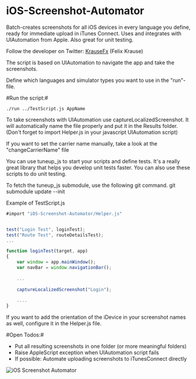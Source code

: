 iOS-Screenshot-Automator
========================

Batch-creates screenshots for all iOS devices in every language you define, ready for immediate upload in iTunes Connect. Uses and integrates with UIAutomation from Apple. Also great for unit testing.

Follow the developer on Twitter: [KrauseFx](http://twitter.com/krausefx) (Felix Krause)

The script is based on UIAutomation to navigate the app and take the screenshots.

Define which languages and simulator types you want to use in the "run"-file. 

#Run the script:#
```shell
./run ../TestScript.js AppName
```

To take screenshots with UIAutomation use captureLocalizedScreenshot. It will automatically name the file properly and put it in the Results folder. (Don't forget to import Helper.js in your javascript UIAutomation script)


If you want to set the carrier name manually, take a look at the "changeCarrierName" file

You can use tuneup_js to start your scripts and define tests. It's a really great library that helps you develop unit tests faster. You can also use these scripts to do unit testing.

To fetch the tuneup_js submodule, use the following git command.
      git submodule update --init


Example of TestScript.js
```javascript
#import "iOS-Screenshot-Automator/Helper.js"


test("Login Test", loginTest);
test("Route Test", routeDetailsTest);
...

function loginTest(target, app)
{
	var window = app.mainWindow();
	var navBar = window.navigationBar();
	
	...
	
	captureLocalizedScreenshot("Login");
	
	....
}
```

If you want to add the orientation of the iDevice in your screenshot names as well, configure it in the Helper.js file.

#Open Todos:#
* Put all resulting screenshots in one folder (or more meaningful folders)
* Raise AppleScript exception when UIAutomation script fails
* If possible: Automate uploading screenshots to iTunesConnect directly

![iOS Screenshot Automator](http://www.toursprung.com/wp-content/uploads/2013/01/ScreenshotToolImage.png)
